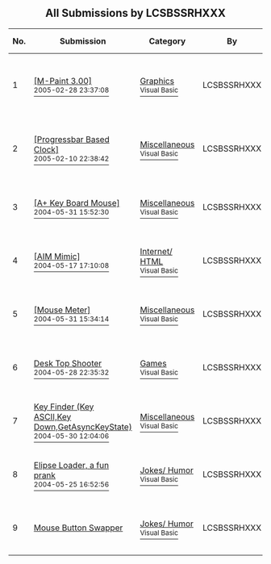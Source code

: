 ﻿<div align="center">

## All Submissions by LCSBSSRHXXX

</div>

No.  | Submission | Category | By   | User Rating
---- | ---------- | -------- | ---- | -----------
1 | [\[M\-Paint 3\.00\]<br /><sup>2005-02-28 23:37:08</sup>](https://github.com/Planet-Source-Code/lcsbssrhxxx-m-paint-3-00__1-53973) | [Graphics<br /><sup>Visual Basic</sup>](../ByCategory/graphics__1-46.md) | LCSBSSRHXXX | 4.8 (110 globes from 23 users)
2 | [\[Progressbar Based Clock\]<br /><sup>2005-02-10 22:38:42</sup>](https://github.com/Planet-Source-Code/lcsbssrhxxx-progressbar-based-clock__1-58961) | [Miscellaneous<br /><sup>Visual Basic</sup>](../ByCategory/miscellaneous__1-1.md) | LCSBSSRHXXX | 4.4 (48 globes from 11 users)
3 | [\[A\+ Key Board Mouse\]<br /><sup>2004-05-31 15:52:30</sup>](https://github.com/Planet-Source-Code/lcsbssrhxxx-a-key-board-mouse__1-54126) | [Miscellaneous<br /><sup>Visual Basic</sup>](../ByCategory/miscellaneous__1-1.md) | LCSBSSRHXXX | 4.2 (25 globes from 6 users)
4 | [\[AIM Mimic\]<br /><sup>2004-05-17 17:10:08</sup>](https://github.com/Planet-Source-Code/lcsbssrhxxx-aim-mimic__1-53854) | [Internet/ HTML<br /><sup>Visual Basic</sup>](../ByCategory/internet-html__1-34.md) | LCSBSSRHXXX | 4.8 (24 globes from 5 users)
5 | [\[Mouse Meter\]<br /><sup>2004-05-31 15:34:14</sup>](https://github.com/Planet-Source-Code/lcsbssrhxxx-mouse-meter__1-54125) | [Miscellaneous<br /><sup>Visual Basic</sup>](../ByCategory/miscellaneous__1-1.md) | LCSBSSRHXXX | 4.4 (22 globes from 5 users)
6 | [Desk Top Shooter<br /><sup>2004-05-28 22:35:32</sup>](https://github.com/Planet-Source-Code/lcsbssrhxxx-desk-top-shooter__1-54077) | [Games<br /><sup>Visual Basic</sup>](../ByCategory/games__1-38.md) | LCSBSSRHXXX | 5.0 (15 globes from 3 users)
7 | [Key Finder \(Key ASCII,Key Down,GetAsyncKeyState\)<br /><sup>2004-05-30 12:04:06</sup>](https://github.com/Planet-Source-Code/lcsbssrhxxx-key-finder-key-ascii-key-down-getasynckeystate__1-54130) | [Miscellaneous<br /><sup>Visual Basic</sup>](../ByCategory/miscellaneous__1-1.md) | LCSBSSRHXXX | 5.0 (15 globes from 3 users)
8 | [Elipse Loader, a fun prank<br /><sup>2004-05-25 16:52:56</sup>](https://github.com/Planet-Source-Code/lcsbssrhxxx-elipse-loader-a-fun-prank__1-54018) | [Jokes/ Humor<br /><sup>Visual Basic</sup>](../ByCategory/jokes-humor__1-40.md) | LCSBSSRHXXX | 4.3 (13 globes from 3 users)
9 | [Mouse Button Swapper<br />](https://github.com/Planet-Source-Code/lcsbssrhxxx-mouse-button-swapper__1-54102) | [Jokes/ Humor<br /><sup>Visual Basic</sup>](../ByCategory/jokes-humor__1-40.md) | LCSBSSRHXXX | 5.0 (10 globes from 2 users)
